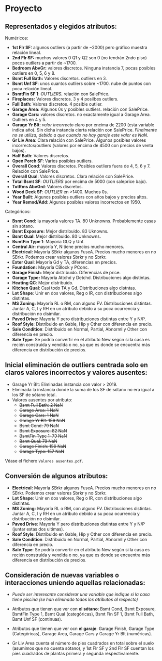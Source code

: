 # Proyecto

## Representados y elegidos atributos:

Numéricos:

- **1st Flr SF:** algunos outliers (a partir de ~2000) pero gráfico muestra relación lineal.
- **2nd Flr SF:** muchos valores 0 Q1 y Q2 son 0 (no tendrán 2ndo piso) pocos outliers a partir de ~1700. 
- **Bedroom AbvGr:** valores discretos. Ninguna instancia 7, pocas posibles outliers en 0, 5, 6 y 8.
- **Bsmt Full Bath:** Valores discretos. outliers en 3.
- **Bsmt Unf SF**: unos cuantos outliers sobre ~1700. nube de puntos con poca relación lineal.
- **BsmtFin SF 1**: *OUTLIERS*. relación con SalePrice.
- **Fireplaces:** Valores discretos. 3 y 4 posilbes outliers.
- **Full Bath:** Valores discretos. 4 posible outlier.
- **Garage Area:** Algunos 0s y posibles outliers. relación con SalePrice.
- **Garage Cars:** valores discretos. no exactamente igual a Garage Area. Outliers en 4 y 5.
- **Garage Yr Blt**: *valor incorrecto* claro por encima de 2200 (esta variable indica año). Sin dicha instancia cierta relación con SalePrice. *Finalmente no se utiliza, debido a que cuando no hay garaje este valor es NaN*.
- **Gr Liv Area**: Clara relación con SalePrice. Algunos posibles valores incorrectos/outliers (valores por encima de 4500 con precios de venta bajos).
- **Half Bath**: Valores discretos. 
- **Open Porch SF**: Varios posibles outliers. 
- **Overall Cond**: Valores discretos. Posibles outliers fuera de 4, 5, 6 y 7. Relación con SalePrice.
- **Overall Qual**: Valores discretos. Clara relación con SalePrice.
- **Total Bsmt SF**: *OUTLIERS* por encima de 5000 (con saleprice bajo).
- **TotRms AbvGrd**: Valores discretos.
- **Wood Deck SF**: *OUTLIER* en >1400. Muchos 0s.
- **Year Built**: Algunos posibles outliers con años bajos y precios altos.
- **Year Remod/Add**: Algunos posibles valores incorrectos en 1950.

Categóricos:

- **Bsmt Cond:** la mayoría valores TA. 80 Unknowns. Probablemente casas sin sótano.
- **Bsmt Exposure:** Mejor distribuido. 83 Uknowns.
- **Bsmt Qual**: Mejor distribuido. 80 Unknowns.
- **BsmtFin Type 1**: Mayoría GLQ y Unf. 
- **Central Air:** mayoría Y, N tiene precios mucho menores.
- **Electrical:** Mayoría SBrkr algunos FuseA. Precios mucho menores en no SBrkr. Podemos crear valores Sbrkr y no Sbrkr.
- **Exter Qual**: Mayoría Gd y TA, diferencias en precios.
- **Foundation:** Mayoría CBlock y PConc.
- **Garage Finish**: Mejor distribuido. Diferencias de price.
- **Garage Type:** Mayoría Attchd y Detchd. Distribuciones algo distintas.
- **Heating QC**: Mejor distribuido.
- **Kitchen Qual**: Casi todo TA y Gd. Distribuciones algo distntas.
- **Lot Shape**: Unir en dos valores, Reg o IR, con distribuciones algo distintas.
- **MS Zoning:** Mayoría RL o RM, con alguno FV. Distribuciones distintas. Juntar A, C, I y RH en un atributo debido a su poca ocurrencia y distribución no disimilar.
- **Paved Drive**: Mayoría Y pero distribuciones distintas entre Y y N/P.
- **Roof Style**: Distribuido en Gable, Hip y Other con diferencia en precio.
- **Sale Condition**: Distribuido en Normal, Partial, Abnorml y Other con diferencia en precio.
- **Sale Type**: Se podría convertir en el atributo New según si la casa es recién construida y vendida o no, ya que es donde se encuentra más diferencia en distribución de precios.

## Inicial eliminación de outliers centrada solo en claros valores incorrectos y valores ausentes:

- Garage Yr Blt: Eliminadas instancia con valor > 2019.
- Eliminada la instancia donde la suma de los SF de sótano no era igual a los SF de sótano total.
- Valores ausentes por atributo:
	- ~~Bsmt Full Bath: 2 NaN~~
	- ~~Garage Area: 1 NaN~~
	- ~~Garage Cars: 1 NaN~~
	- ~~Garage Yr Blt: 159 NaN~~
	- ~~Bsmt Cond: 79 NaN~~
    - ~~Bsmt Exposure: 82 NaN~~
	- ~~BsmtFin Type 1: 79 NaN~~
	- ~~Bsmt Qual: 79 NaN~~
	- ~~Garage Finish: 159 NaN~~
	- ~~Garage Type: 157 NaN~~

Véase el fichero `Valores ausentes.pdf`.


## Conversión de algunos atributos:

- **Electrical:** Mayoría SBrkr algunos FuseA. Precios mucho menores en no SBrkr. Podemos crear valores Sbrkr y no Sbrkr.
- **Lot Shape**: Unir en dos valores, Reg o IR, con distribuciones algo distintas.
- **MS Zoning:** Mayoría RL o RM, con alguno FV. Distribuciones distintas. Juntar A, C, I y RH en un atributo debido a su poca ocurrencia y distribución no disimilar.
- **Paved Drive**: Mayoría Y pero distribuciones distintas entre Y y N/P (juntar estas dos ultimas).
- **Roof Style**: Distribuido en Gable, Hip y Other con diferencia en precio.
- **Sale Condition**: Distribuido en Normal, Partial, Abnorml y Other con diferencia en precio.
- **Sale Type**: Se podría convertir en el atributo New según si la casa es recién construida y vendida o no, ya que es donde se encuentra más diferencia en distribución de precios.


## Consideración de nuevas variables o interacciones uniendo aquellas relacionadas:

- *Puede ser interesante considerar una variable que indique si la casa tiene piscina (se han eliminado todos los atributos al respecto)*

- Atributos que tienen que ver con **el sótano**: Bsmt Cond, Bsmt Exposure, BsmtFin Type 1, Bsmt Qual (categóricas), Bsmt Fin SF 1, Bsmt Full Bath, Bsmt Unf SF (continuas).
- Atributos que tienen que ver ocn **el garaje**: Garage Finish, Garage Type (Categóricas), Garage Area, Garage Cars y Garage Yr Blt (numéricas).
- Gr Liv Area cuenta el número de pies cuadrados en total sobre el suelo (asumimos que no cuenta sótano), y 1st Flr SF y 2nd Flr SF cuentan los pies cuadrados de plantas primera y segunda respectivamente.

